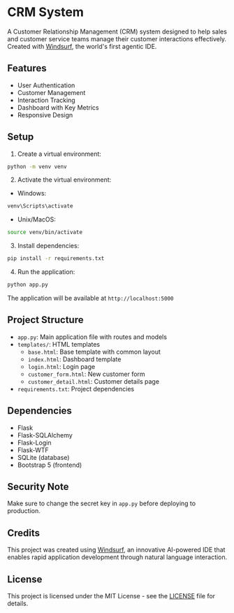 # CRM System

A Customer Relationship Management (CRM) system designed to help sales and customer service teams manage their customer interactions effectively. Created with [Windsurf](https://www.windsurfai.com/), the world's first agentic IDE.

## Features

- User Authentication
- Customer Management
- Interaction Tracking
- Dashboard with Key Metrics
- Responsive Design

## Setup

1. Create a virtual environment:
```bash
python -m venv venv
```

2. Activate the virtual environment:
- Windows:
```bash
venv\Scripts\activate
```
- Unix/MacOS:
```bash
source venv/bin/activate
```

3. Install dependencies:
```bash
pip install -r requirements.txt
```

4. Run the application:
```bash
python app.py
```

The application will be available at `http://localhost:5000`

## Project Structure

- `app.py`: Main application file with routes and models
- `templates/`: HTML templates
  - `base.html`: Base template with common layout
  - `index.html`: Dashboard template
  - `login.html`: Login page
  - `customer_form.html`: New customer form
  - `customer_detail.html`: Customer details page
- `requirements.txt`: Project dependencies

## Dependencies

- Flask
- Flask-SQLAlchemy
- Flask-Login
- Flask-WTF
- SQLite (database)
- Bootstrap 5 (frontend)

## Security Note

Make sure to change the secret key in `app.py` before deploying to production.

## Credits

This project was created using [Windsurf](https://www.windsurfai.com/), an innovative AI-powered IDE that enables rapid application development through natural language interaction.

## License

This project is licensed under the MIT License - see the [LICENSE](LICENSE) file for details.
